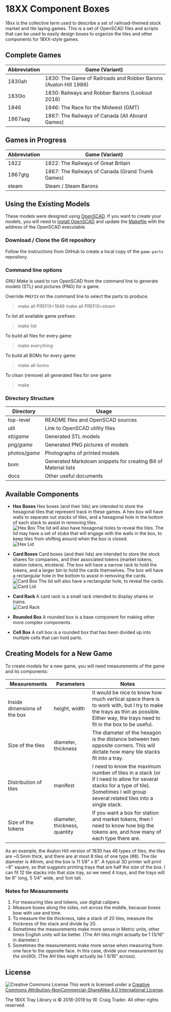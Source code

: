 # 18XX Component Boxes

18xx is the collective term used to describe a set of railroad-themed stock market and tile laying games. This is a set of OpenSCAD files and scripts that can be used to easily design boxes to organize the tiles and other components for 18XX-style games.

## Complete Games

| Abbreviation | Game (Variant) |
| --- | --- |
| 1830ah | 1830: The Game of Railroads and Robber Barons (Avalon Hill 1986) |
| 1830lo | 1830: Railways and Robber Barons (Lookout 2018) |
| 1846 | 1846: The Race for the Midwest (GMT) |
| 1867aag | 1867: The Railways of Canada (All Aboard Games) |


## Games in Progress

| Abbreviation | Game (Variant) |
| --- | --- |
| 1822 | 1822: The Railways of Great Britain |
| 1867gtg | 1867: The Railways of Canada (Grand Trumk Games) |
| steam | Steam / Steam Barons |

## Using the Existing Models

These models were designed using [OpenSCAD](http://www.openscad.org/). If you want to create your models, you will need to [install OpenSCAD](http://www.openscad.org/downloads.html) and update the [Makefile](Makefile) with the address of the OpenSCAD executable.

### Download / Clone the Git repository

Follow the instructions from GitHub to create a local copy of the `game-parts` repository.

### Command line options

_GNU Make_ is used to run OpenSCAD from the command line to generate models (STL) and pictures (PNG) for a game.

Override `PREFIX` on the command line to select the parts to produce.
> make all PREFIX=1846
> make all PREFIX=steam

To list all available game prefixes:
> make list

To build all files for every game:
> make everything

To build all BOMs for every game:
> make all-boms

To clean (remove) all generated files for one game
> make 

### Directory Structure

| Directory | Usage |
| --- | --- |
| top-level | README files and OpenSCAD sources |
| util | Link to OpenSCAD utility files |
| stl/_game_ | Generated STL models |
| png/_game_ | Generated PNG pictures of models |
| photos/_game_ | Photographs of printed models |
| bom | Generated Markdown snippets for creating Bill of Material lists |
| docs | Other useful documents |

## Available Components

* **Hex Boxes**
  Hex boxes (and their lids) are intended to store the hexagonal tiles that represent track in these games. A hex box will have walls to separate out stacks of tiles, and a hexagonal hole in the bottom of each stack to assist in removing tiles.  
  ![Hex Box](docs/tile-box.png)
  The lid will also have hexagonal holes to reveal the tiles. The lid may have a set of stubs that will engage with the walls in the box, to keep tiles from shifting around when the box is closed.  
  ![Hex Lid](docs/tile-lid.png)

* **Card Boxes**
  Card boxes (and their lids) are intended to store the stock shares for companies, and their associated tokens (market tokens, station tokens, etcetera). The box will have a narrow rack to hold the tokens, and a larger bin to hold the cards themselves. The box will have a rectangular hole in the bottom to assist in removing the cards.  
  ![Card Box](docs/card-box.png)
    The lid will also have a rectangular hole, to reveal the cards.  
  ![Card Lid](docs/card-lid.png)

* **Card Rack**
  A card rack is a small rack intended to display shares or trains.  
  ![Card Rack](docs/card-rack.png)
  
* **Rounded Box**
  A rounded box is a base component for making other more complex components.

* **Cell Box**
  A cell box is a rounded box that has been divided up into multiple cells that can hold parts.

## Creating Models for a New Game

To create models for a new game, you will need measurements of the game and its components:

| Measurements | Parameters | Notes |
| --- | --- | --- |
| Inside dimensions of the box | height, width | It would be nice to know how much vertical space there is to work with, but I try to make the trays as thin as possible. Either way, the trays need to fit in the box to be useful. |
| Size of the tiles | diameter, thickness | The diameter of the hexagon is the distance between two opposite corners. This will dictate how many tile stacks fit into a tray. |
| Distribution of tiles | manifest | I need to know the maximum number of tiles in a stack (or if I need to allow for several stacks for a type of tile). Sometimes I will group several related tiles into a single stack. |
| Size of the tokens | diameter, thickness, quantity | If you want a box for station and market tokens, then I need to know how big the tokens are, and how many of each type there are. |

As an example, the Avalon Hill version of 1830 has 46 types of tiles, the tiles are ~0.5mm thick, and there are at most 8 tiles of one type (#8). The tile diameter is 46mm, and the box is 11 1/8" x 8". A typical 3D printer will print ~8" square, so that suggests printing trays that are half the size of the box. I can fit 12 tile stacks into that size tray, so we need 4 trays, and the trays will be 8" long, 5 1/4" wide, and 1cm tall.

### Notes for Measurements

1. For measuring tiles and tokens, use digital calipers.
1. Measure boxes along the sides, not across the middle, because boxes bow with use and time.
1. To measure the tile thickness, take a stack of 20 tiles, measure the thickness of the stack and divide by 20.
1. Sometimes the measurements make more sense in Metric units, other times English units will be better. (The AH tiles might actually be 1 13/16" in diameter.)
1. Sometimes the measurements make more sense when measuring from one face to the opposite face. In this case, divide your measurement by the sin(60). (The AH tiles might actually be 1 9/16" across).

## License
![Creative Commons License](https://i.creativecommons.org/l/by-nc-sa/4.0/88x31.png)
This work is licensed under a [Creative Commons Attribution-NonCommercial-ShareAlike 4.0 International License](http://creativecommons.org/licenses/by-nc-sa/4.0/).

The 18XX Tray Library is © 2018-2019 by W. Craig Trader. All other rights reserved.